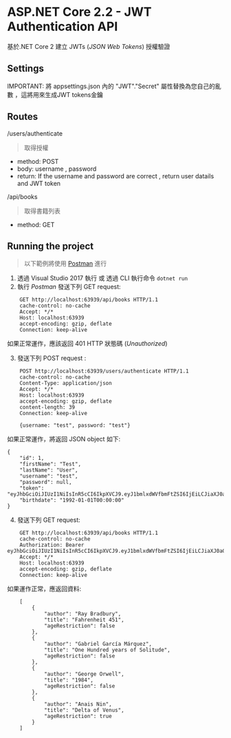 ﻿# ASP.NET Core 2.2 - JWT Authentication API
基於.NET Core 2 建立 JWTs (_JSON Web Tokens_) 授權驗證 

## Settings ##
IMPORTANT: 將 appsettings.json 內的 "JWT"."Secret" 屬性替換為您自己的亂數 ，這將用來生成JWT tokens金鑰

## Routes ##

/users/authenticate 
> 取得授權
- method: POST 
- body: username , password
- return: If the username and password are correct , return user datails and JWT token

/api/books
> 取得書籍列表
- method: GET

## Running the project ##

> 以下範例將使用 [Postman](https://www.getpostman.com/) 進行

1. 透過 Visual Studio 2017 執行 或 透過 CLI 執行命令 `dotnet run`
2. 執行 _Postman_ 發送下列 GET request:

```
    GET http://localhost:63939/api/books HTTP/1.1
    cache-control: no-cache
    Accept: */*
    Host: localhost:63939
    accept-encoding: gzip, deflate
    Connection: keep-alive
```
如果正常運作，應該返回 401 HTTP 狀態碼 (_Unauthorized_)

3. 發送下列 POST request :

```
    POST http://localhost:63939/users/authenticate HTTP/1.1
    cache-control: no-cache
    Content-Type: application/json
    Accept: */*
    Host: localhost:63939
    accept-encoding: gzip, deflate
    content-length: 39
    Connection: keep-alive
    
    {username: "test", password: "test"}
```

如果正常運作，將返回 JSON object 如下:

```
{
    "id": 1,
    "firstName": "Test",
    "lastName": "User",
    "username": "test",
    "password": null,
    "token": "eyJhbGciOiJIUzI1NiIsInR5cCI6IkpXVCJ9.eyJ1bmlxdWVfbmFtZSI6IjEiLCJiaXJ0aGRhdGUiOiIxOTkyLTAxLTAxIiwibmJmIjoxNTU3Mzc3ODc0LCJleHAiOjE1NTc5ODI2NzQsImlhdCI6MTU1NzM3Nzg3NH0.tHmzKFfGQTiUOfOF3wcBTrwXK9T7XW4rh_haB9wgkOw",
    "birthdate": "1992-01-01T00:00:00"
}
```

4. 發送下列 GET request:

```
    GET http://localhost:63939/api/books HTTP/1.1
    cache-control: no-cache
    Authorization: Bearer eyJhbGciOiJIUzI1NiIsInR5cCI6IkpXVCJ9.eyJ1bmlxdWVfbmFtZSI6IjEiLCJiaXJ0aGRhdGUiOiIxOTkyLTAxLTAxIiwibmJmIjoxNTU3Mzc3ODc0LCJleHAiOjE1NTc5ODI2NzQsImlhdCI6MTU1NzM3Nzg3NH0.tHmzKFfGQTiUOfOF3wcBTrwXK9T7XW4rh_haB9wgkOw
    Accept: */*
    Host: localhost:63939
    accept-encoding: gzip, deflate
    Connection: keep-alive
```

如果運作正常，應返回資料:

```
	[
	    {
	        "author": "Ray Bradbury",
	        "title": "Fahrenheit 451",
			"ageRestriction": false
	    },
	    {
	        "author": "Gabriel García Márquez",
	        "title": "One Hundred years of Solitude",
			"ageRestriction": false
	    },
	    {
	        "author": "George Orwell",
	        "title": "1984",
			"ageRestriction": false
	    },
	    {
	        "author": "Anais Nin",
	        "title": "Delta of Venus",
			"ageRestriction": true
	    }
	]
```
